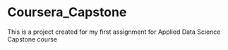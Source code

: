 # Coursera_Capstone
This is a project created for my first assignment for Applied Data Science Capstone course
